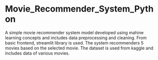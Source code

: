 # Movie_Recommender_System_Python
A simple movie recommender system model developed using mahine learning concepts and includes data preprocessing and cleaning. From basic frontend, streamlit library is used. The system recommenders 5 movies based on the selected movie. The dataset is used from kaggle and includes data of various movies.
